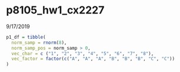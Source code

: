 p8105\_hw1\_cx2227
================
9/17/2019

``` r
p1_df = tibble(
  norm_samp = rnorm(8),
  norm_samp_pos = norm_samp > 0,
  vec_char = c ("1", "2", "3", "4", "5", "6", "7", "8"),
  vec_factor = factor(c("A", "A", "A", "B", "B", "B", "C", "C"))
)
```
